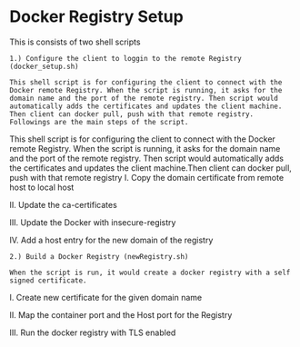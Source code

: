 # Docker Registry Setup

This is consists of two shell scripts

    1.) Configure the client to loggin to the remote Registry (docker_setup.sh)
  
    This shell script is for configuring the client to connect with the Docker remote Registry. When the script is running, it asks for the domain name and the port of the remote registry. Then script would automatically adds the certificates and updates the client machine. Then client can docker pull, push with that remote registry. Followings are the main steps of the script.

This shell script is for configuring the client to connect with the Docker remote Registry. When the script is running, it asks for the domain name and the port of the remote registry. Then script would automatically adds the certificates and updates the client machine.Then client can docker pull, push with that remote registry
I.   Copy the domain certificate from remote host to local host

II.  Update the ca-certificates

III. Update the Docker with insecure-registry

IV.  Add a host entry for the new domain of the registry

    2.) Build a Docker Registry (newRegistry.sh)
    
    When the script is run, it would create a docker registry with a self signed certificate.
    
I.   Create new certificate for the given domain name

II.  Map the container port and the Host port for the Registry

III. Run the docker registry with TLS enabled

